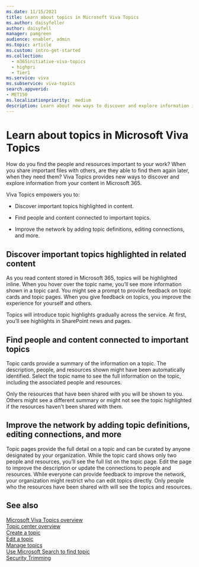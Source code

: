 ```yaml
---
ms.date: 11/15/2021
title: Learn about topics in Microsoft Viva Topics
ms.author: daisyfeller
author: daisyfell
manager: pamgreen
audience: enabler, admin
ms.topic: article
ms.custom: intro-get-started
ms.collection:
  - m365initiative-viva-topics
  - highpri
  - Tier1
ms.service: viva 
ms.subservice: viva-topics 
search.appverid:
- MET150   
ms.localizationpriority:  medium
description: Learn about new ways to discover and explore information in Microsoft Viva Topics.
---
```


# Learn about topics in Microsoft Viva Topics

How do you find the people and resources important to your work? When you share important files with others, are they able to find them again later, when they need them? Viva Topics provides new ways to discover and explore information from your content in Microsoft 365.  

Viva Topics empowers you to: 

- Discover important topics highlighted in content.

- Find people and content connected to important topics.

- Improve the network by adding topic definitions, editing connections, and more.

## Discover important topics highlighted in related content 

As you read content stored in Microsoft 365, topics will be highlighted inline. When you hover over the topic name, you’ll see more information shown in a topic card. You might see a prompt to provide feedback on topic cards and topic pages. When you give feedback on topics, you improve the experience for yourself and others. 

Topics will introduce topic highlights gradually across the service. At first, you’ll see highlights in SharePoint news and pages.

## Find people and content connected to important topics 

Topic cards provide a summary of the information on a topic. The description, people, and resources shown might have been automatically identified. Select the topic name to see the full information on the topic, including the associated people and resources.  

Only the resources that have been shared with you will be shown to you. Others might see a different summary or might not see the topic highlighted if the resources haven't been shared with them. 

## Improve the network by adding topic definitions, editing connections, and more 

Topic pages provide the full detail on a topic and can be curated by anyone designated by your organization. While the topic card shows only two people and resources, you’ll see the full list on the topic page. Edit the page to improve the description or update the connections to people and resources. While everyone can provide feedback to improve the network, your organization might restrict who can edit topics directly. Only people who the resources have been shared with will see the topics and resources.

## See also
[Microsoft Viva Topics overview](topic-experiences-overview.md)</br>
[Topic center overview](topic-center-overview.md)</br>
[Create a topic](create-a-topic.md)</br>
[Edit a topic](edit-a-topic.md)</br>
[Manage topics](manage-topics.md)</br>
[Use Microsoft Search to find topic](search.md)</br>
[Security Trimming](topic-experiences-security-trimming.md)
